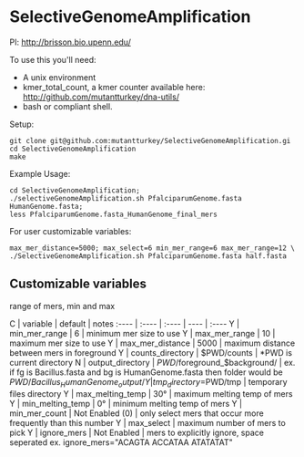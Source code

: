 SelectiveGenomeAmplification
============================

PI: http://brisson.bio.upenn.edu/

To use this you'll need:

 - A unix environment
 - kmer_total_count, a kmer counter available here: http://github.com/mutantturkey/dna-utils/
 - bash or compliant shell.
 
 
Setup:

    git clone git@github.com:mutantturkey/SelectiveGenomeAmplification.gi
    cd SelectiveGenomeAmplification
    make

Example Usage:

    cd SelectiveGenomeAmplification;
    ./selectiveGenomeAmplification.sh PfalciparumGenome.fasta HumanGenome.fasta;
    less PfalciparumGenome.fasta_HumanGenome_final_mers
    
For user customizable variables:

    max_mer_distance=5000; max_select=6 min_mer_range=6 max_mer_range=12 \
    ./SelectiveGenomeAmplification.sh PfalciparumGenome.fasta half.fasta 

## Customizable variables

range of mers, min and max 

C | variable | default | notes
:---- | :---- | :---- | ---- | :----
Y | min_mer_range | 6  | minimum mer size to use
Y | max_mer_range | 10 | maximum mer size to use 
Y | max_mer_distance | 5000 | maximum distance between mers in foreground
Y | counts_directory | $PWD/counts | *PWD is current directory
N | output_directory | $PWD/$foreground_$background/ | ex. if fg is Bacillus.fasta and  bg is HumanGenome.fasta then folder would be $PWD/Bacillus_HumanGenome_output/
Y | tmp_directory=$PWD/tmp | temporary files directory
Y | max_melting_temp | 30° | maximum melting temp of mers
Y | min_melting_temp | 0° | minimum melting temp of mers
Y | min_mer_count | Not Enabled (0) | only select mers that occur more frequently than this number
Y | max_select | maximum number of mers to pick
Y | ignore_mers | Not Enabled | mers to explicitly ignore, space seperated ex. ignore_mers="ACAGTA ACCATAA ATATATAT"
